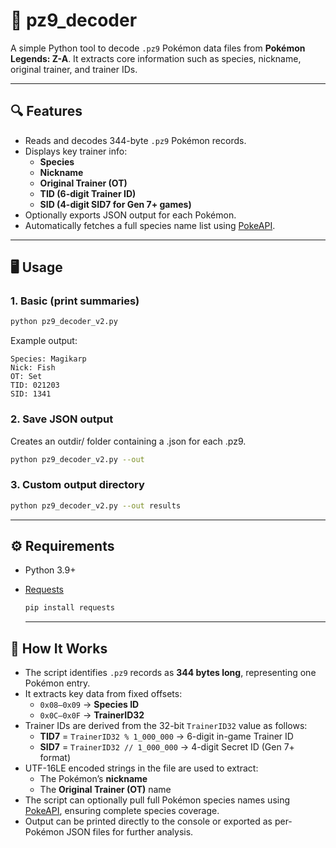 # 🧩 pz9_decoder

A simple Python tool to decode `.pz9` Pokémon data files from **Pokémon Legends: Z-A**.
It extracts core information such as species, nickname, original trainer, and trainer IDs.

---

## 🔍 Features

- Reads and decodes 344-byte `.pz9` Pokémon records.
- Displays key trainer info:
  - **Species**
  - **Nickname**
  - **Original Trainer (OT)**
  - **TID (6-digit Trainer ID)**
  - **SID (4-digit SID7 for Gen 7+ games)**
- Optionally exports JSON output for each Pokémon.
- Automatically fetches a full species name list using [PokeAPI](https://pokeapi.co/).

---

## 🖥️ Usage

### 1. Basic (print summaries)
```bash
python pz9_decoder_v2.py
```

Example output:
```
Species: Magikarp
Nick: Fish
OT: Set
TID: 021203
SID: 1341
```

### 2. Save JSON output
Creates an outdir/ folder containing a .json for each .pz9.
```bash
python pz9_decoder_v2.py --out
```

### 3. Custom output directory
```bash
python pz9_decoder_v2.py --out results
```

---

## ⚙️ Requirements

- Python 3.9+
- [Requests](https://pypi.org/project/requests/)
  ```bash
  pip install requests
  ```

  ---

  
## 🧠 How It Works

- The script identifies `.pz9` records as **344 bytes long**, representing one Pokémon entry.
- It extracts key data from fixed offsets:
  - `0x08–0x09` → **Species ID**  
  - `0x0C–0x0F` → **TrainerID32**
- Trainer IDs are derived from the 32-bit `TrainerID32` value as follows:
  - **TID7** = `TrainerID32 % 1_000_000` → 6-digit in-game Trainer ID  
  - **SID7** = `TrainerID32 // 1_000_000` → 4-digit Secret ID (Gen 7+ format)
- UTF-16LE encoded strings in the file are used to extract:
  - The Pokémon’s **nickname**
  - The **Original Trainer (OT)** name
- The script can optionally pull full Pokémon species names using [PokeAPI](https://pokeapi.co/), ensuring complete species coverage.
- Output can be printed directly to the console or exported as per-Pokémon JSON files for further analysis.
